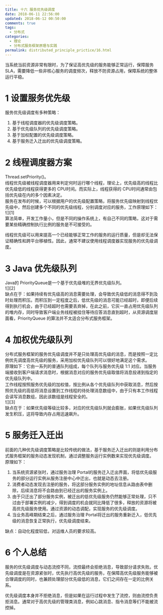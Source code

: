 ```yaml
---
title: 十六 服务优先级调度
date: 2018-06-11 22:56:00
updated: 2018-06-12 00:50:00
comments: true
tags:
  - 分布式
categories: 
  - 理论
  - 分布式服务框架原理与实践
permalink: distributed_principle_prictice/16.html    
---
```


当系统当前资源非常有限时，为了保证高优先级的服务能够正常运行，保障服务 SLA，需要降低一些非核心服务的调度频次，释放不防资源占用，保障系统的整体运行平稳。

# 1 设置服务优先级

服务优先级调度有多种策略：  
1. 基于线程调度器的优先级调度策略。
2. 基于优先级队列的优先级调度策略。
3. 基于加权配置的优先级调度策略。
4. 基于服务迁入迁出的优先级调度策略。

# 2 线程调度器方案

Thread.setPriority()。  
线程优先级被线程调度器用来判定何时运行哪个线程，理论上，优先级高的线程比优先级低的线程获得更多的 CPU时间。而实际上，线程获得的 CPU时间通常由包括优先级在内的多个因素决定。  
服务在发布的时候，可以根据用户的优先级配置策略，将服务优先级映射到线程优先级中，然后创建多个不同的优先级线程，分别调度对应的服务，工作原理如下：  
![][1]  
算法简单，开发工作量小，但是不同的操作系统上，有自己不同的策略，这对于需要某些精确控制执行比例的服务是不可接受的。  
  
线程优先级可以用来提高一个已经能够正常工作的服务的运行质量，但是却无法保证精确性和跨平台移植性。因此，通常不建议使用线程调度器实现服务的优先级调度。

# 3 Java 优先级队列

Java的 PriorityQueue是一个基于优先级堆的无界优先级队列。  
![][2]  
缺点在于：如果持续有优先级高的消息需要处理，会导致优先级低的消息得不到及时处理而积压。而积压到一定程度之后，低优先级的消息可能已经超时，即便后续得到执行机会，由于已经超时也需要丢弃掉，在此之前，它灰一直占用优先级队列的堆内存，同时导致客户端业务线程被挂住等待应答消息直到超时，从资源调度层面看，PriorityQueue 的算法并不太适合分布式服务框架。

# 4 加权优先级队列

分布式服务框架的服务优先级调度并不是只处理高优先级的消息，而是按照一定比例优先调度高优先级的服务，采用加权优先级队列可以很好地满足这个需求。  
原理如下：它由一系列的普通队列组成，每个队列与服务优先级 1:1 对应。当服务端接收到客户端请求消息时，根据消息对应的服务优先级取值将消息投递到指定的优先级队列中。  
工作线程按照服务优先级的加权值，按比例从各个优先级队列中获取消息，然后按照优先级的高低将消息设置到工作线程的待处理消息数组中，由于只有本工作线程会读写消息数组，因此该数组是线程安全的。  
![][3]  
缺点在于：如果优先级等级比较多，对应的优先级队列就会膨胀，如果优先级队列发生积压，这将导致内存占用迅速飙升。

# 5 服务迁入迁出

前面的几种优先级调度策略是比较传统的做法，基于服务迁入迁出的则是利用分布式服务框架的服务动态发现机制，通过调整服务运行实例数来实现优先级调度。  
原理如下：  
1. 当系统资源紧张时，通过服务治理 Portal的服务迁入迁出界面，将低优先级服务的部分运行实例从服务注册中心中迁出，也就是动态去注册。
2. 消费者动态发现去注册的服务，将这部分服务实例的地址信息从路由表中删除，后续消息将不会路由到已经迁出的服务实例上。
3. 由于只迁出了部分服务实例，被迁出的低优先级服务仍然能够正常处理，只不过由于部署实例的减少，得到调度的机会就同比降低了很多，释放的资源将被高优先级服务使用。通过资源的动态调配，实现服务的优先级调度。
4. 当业务高峰期结束之后，通过服务治理 Portal将迁出的服务重新迁入，低优先级的消息恢复正常执行，优先级调度结束。  
  
缺点：自动化程度较低，对运维人员的要求较高。

# 6 个人总结

服务的优先级调度与动态流控不同，流控最终会拒绝消息，导致部分请求失败。优先级调度是在资源紧张时，优先执行高优先级的服务，在保障高优先级服务能够被合理调度的同时，也兼顾处理部分优先级低的消息，它们之间存在一定的比例关系。  
  
优先级调度本身并不拒绝消息，但是如果在运行过程中发生了流控，则由流控负责拒消息。通常对于高优先级的管理类消息，例如心跳消息、指令消息等们不能被流控掉。